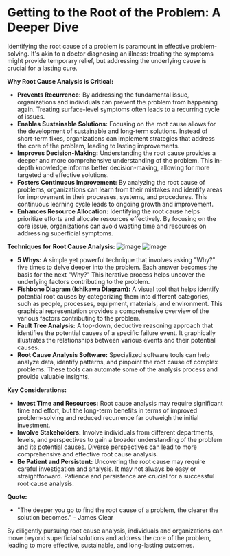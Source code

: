 # Getting to the Root of the Problem: A Deeper Dive

Identifying the root cause of a problem is paramount in effective problem-solving. It's akin to a doctor diagnosing an illness: treating the symptoms might provide temporary relief, but addressing the underlying cause is crucial for a lasting cure. 

**Why Root Cause Analysis is Critical:**

* **Prevents Recurrence:** By addressing the fundamental issue, organizations and individuals can prevent the problem from happening again. Treating surface-level symptoms often leads to a recurring cycle of issues.
* **Enables Sustainable Solutions:** Focusing on the root cause allows for the development of sustainable and long-term solutions. Instead of short-term fixes, organizations can implement strategies that address the core of the problem, leading to lasting improvements.
* **Improves Decision-Making:** Understanding the root cause provides a deeper and more comprehensive understanding of the problem. This in-depth knowledge informs better decision-making, allowing for more targeted and effective solutions.
* **Fosters Continuous Improvement:** By analyzing the root cause of problems, organizations can learn from their mistakes and identify areas for improvement in their processes, systems, and procedures. This continuous learning cycle leads to ongoing growth and improvement.
* **Enhances Resource Allocation:** Identifying the root cause helps prioritize efforts and allocate resources effectively. By focusing on the core issue, organizations can avoid wasting time and resources on addressing superficial symptoms.

**Techniques for Root Cause Analysis:**
![image](https://github.com/user-attachments/assets/38bb396d-fe13-478f-9162-a11840a7311d)
![image](https://github.com/user-attachments/assets/ca84d1d9-5edf-4d83-8bda-aa2f8aa4cc40)


* **5 Whys:** A simple yet powerful technique that involves asking "Why?" five times to delve deeper into the problem. Each answer becomes the basis for the next "Why?" This iterative process helps uncover the underlying factors contributing to the problem.
* **Fishbone Diagram (Ishikawa Diagram):** A visual tool that helps identify potential root causes by categorizing them into different categories, such as people, processes, equipment, materials, and environment. This graphical representation provides a comprehensive overview of the various factors contributing to the problem.
* **Fault Tree Analysis:** A top-down, deductive reasoning approach that identifies the potential causes of a specific failure event. It graphically illustrates the relationships between various events and their potential causes.
* **Root Cause Analysis Software:** Specialized software tools can help analyze data, identify patterns, and pinpoint the root cause of complex problems. These tools can automate some of the analysis process and provide valuable insights.

**Key Considerations:**

* **Invest Time and Resources:** Root cause analysis may require significant time and effort, but the long-term benefits in terms of improved problem-solving and reduced recurrence far outweigh the initial investment.
* **Involve Stakeholders:** Involve individuals from different departments, levels, and perspectives to gain a broader understanding of the problem and its potential causes. Diverse perspectives can lead to more comprehensive and effective root cause analysis.
* **Be Patient and Persistent:** Uncovering the root cause may require careful investigation and analysis. It may not always be easy or straightforward. Patience and persistence are crucial for a successful root cause analysis.

**Quote:**

* "The deeper you go to find the root cause of a problem, the clearer the solution becomes." - James Clear

By diligently pursuing root cause analysis, individuals and organizations can move beyond superficial solutions and address the core of the problem, leading to more effective, sustainable, and long-lasting outcomes.
